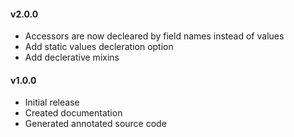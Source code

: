 #### v2.0.0

* Accessors are now decleared by field names instead of values
* Add static values decleration option
* Add declerative mixins

#### v1.0.0

* Initial release
* Created documentation
* Generated annotated source code